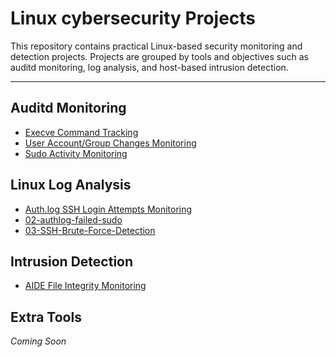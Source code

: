 #  Linux cybersecurity Projects

This repository contains practical Linux-based security monitoring and detection projects. Projects are grouped by tools and objectives such as auditd monitoring, log analysis, and host-based intrusion detection.

---

##  Auditd Monitoring

- [Execve Command Tracking](./auditd-monitoring/01-execve-command-tracking)
- [User Account/Group Changes Monitoring](./auditd-monitoring/02-user-account-monitoring)
- [Sudo Activity Monitoring](./auditd-monitoring/03-sudo-activity-monitoring)

##  Linux Log Analysis

- [Auth.log SSH Login Attempts Monitoring](./linux-log-analysis/01-authlog-login-attempts)
- [02-authlog-failed-sudo](./linux-log-analysis/02-authlog-failed-sudo)
- [03-SSH-Brute-Force-Detection](./linux-log-analysis/03-ssh-brute-force-detection)

##  Intrusion Detection
  
- [AIDE File Integrity Monitoring](./intrusion-detection/01-aide-file-integrity-monitoring)


##  Extra Tools

*Coming Soon*
